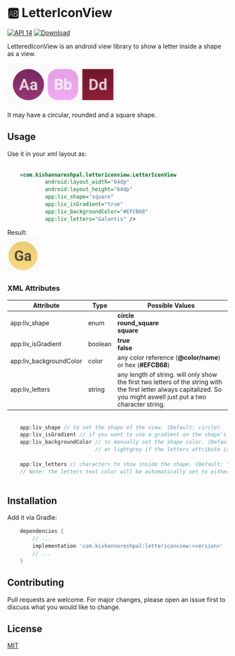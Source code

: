 # 🆎 LetterIconView 

[![API 14](https://img.shields.io/badge/API-14%2B-brightgreen.svg?style=flat)](https://android-arsenal.com/api?level=14) [![Download](https://api.bintray.com/packages/kishannareshpal/maven/lettericonview/images/download.svg?version=1.0.0) ](https://bintray.com/kishannareshpal/maven/lettericonview/1.0.0/link)

LetteredIconView is an android view library to show a letter inside a shape as a view.


<img src="./images/screenshot.png" width="250px">

It may have a circular, rounded and a square shape.

## Usage

Use it in your xml layout as:
```xml

    <com.kishannareshpal.lettericonview.LetterIconView
            android:layout_width="64dp"
            android:layout_height="64dp"
            app:liv_shape="square"
            app:liv_isGradient="true"
            app:liv_backgroundColor="#EFCB68"
            app:liv_letters="Galantis" />

```

Result: <br>
<img src="./images/screenshot2.png" width="72px">


### XML Attributes

| Attribute                | Type    | Possible Values                                                                                           | 
| ------------------------ | ------- | --------------------------------------------------------------------------------------------------------- |
| app:liv_shape            | enum    | <b>circle<br>round_square<br>square</b>                                                                   |
| app:liv_isGradient       | boolean | <b>true<br>false</b>                                                                                      |
| app:liv_backgroundColor  | color   | any color reference (<b>@color/name</b>) or hex (<b>#EFCB68</b>)                                          |
| app:liv_letters          | string  | any length of string. will only show the first two letters of the string with  the first letter always capitalized. So you might aswell just put a two character string. |

```java

    app:liv_shape // to set the shape of the view. (Default: circle)
    app:liv_isGradient // if you want to use a gradient on the shape's color. (Default: true)
    app:liv_backgroundColor // to manually set the shape color. (Default: a color based on the first letter, 
                            // or lightgrey if the letters attribute is not set)
                            
    app:liv_letters // characters to show inside the shape. (Default: "" – EMPTY)
    // Note: the letters text color will be automatically set to either Light or a Dark color based on the liv_backgroundColor that is set.
        
```


## Installation

Add it via Gradle:
```gradle
    dependencies {
        // ...
        implementation 'com.kishannareshpal:lettericonview:<version>'
        // ...
    }
```


## Contributing
Pull requests are welcome. For major changes, please open an issue first to discuss what you would like to change.


## License
[MIT](https://choosealicense.com/licenses/mit/)
